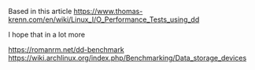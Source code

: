 Based in this article https://www.thomas-krenn.com/en/wiki/Linux_I/O_Performance_Tests_using_dd

I hope that in a lot more

https://romanrm.net/dd-benchmark
https://wiki.archlinux.org/index.php/Benchmarking/Data_storage_devices
